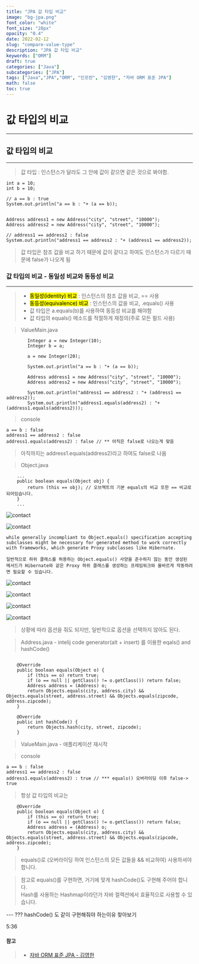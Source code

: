 ```yaml
---
title: "JPA 값 타입 비교"
image: "bg-jpa.png"
font_color: "white"
font_size: "28px"
opacity: "0.4"
date: 2022-02-12
slug: "compare-value-type"
description: "JPA 값 타입 비교"	
keywords: ["ORM"]
draft: true
categories: ["Java"]
subcategories: ["JPA"]
tags: ["Java","JPA","ORM", "인프런", "김영한", "자바 ORM 표준 JPA"]
math: false
toc: true
---
```


# 값 타입의 비교
-------------------------------------------

## 값 타입의 비교
-------------------------------------------
> 값 타입 : 인스턴스가 달라도 그 안에 값이 같으면 같은 것으로 봐야함.

```
int a = 10;
int b = 10;

// a == b : true
System.out.println("a == b : "+ (a == b));


```

```
Address address1 = new Address("city", "street", "10000");
Address address2 = new Address("city", "street", "10000");

// address1 == address2 : false
System.out.println("address1 == address2 : "+ (address1 == address2));

```

> 값 타입은 참조 값을 비교 하기 때문에 값이 같다고 하여도 인스턴스가 다르기 때문에 false가 나오게 됨

### 값 타입의 비교 - 동일성 비교와 동등성 비교
-----------------------------------------
> - <mark>동일성(identity) 비교</mark> : 인스턴스의 참조 값을 비교, == 사용
> - <mark>동등성(equivalence) 비교</mark> : 인스턴스의 값을 비교, .equals() 사용
> - 값 타입은 a.equals(b)를 사용하여 동등성 비교를 해야함
> - 값 타입의 equals() 메소드를 적절하게 재정의(주로 모든 필드 사용)

> ValueMain.java

```
        Integer a = new Integer(10);
        Integer b = a;
        
        a = new Integer(20);

        System.out.println("a == b : "+ (a == b));

        Address address1 = new Address("city", "street", "10000");
        Address address2 = new Address("city", "street", "10000");

        System.out.println("address1 == address2 : "+ (address1 == address2));
        System.out.println("address1.equals(address2) : "+ (address1.equals(address2)));
```

> console

```
a == b : false
address1 == address2 : false
address1.equals(address2) : false // ** 아직은 false로 나오는게 맞음
```

> 아직까지는 address1.equals(address2)라고 하여도 false로 나옴

> Object.java

```
	...
    public boolean equals(Object obj) {
        return (this == obj); // 오브젝트의 기본 equals의 비교 또한 == 비교로 되어있습니다.
    }
    ...
```

> 

![contact](/images/develop/backend/orm-jpa-basic/compare-value-type/img-001.png)

![contact](/images/develop/backend/orm-jpa-basic/compare-value-type/img-001-2.png)

```
while generally incompliant to Object.equals() specification accepting subclasses might be necessary for generated method to work correctly with frameworks, which generate Proxy subclasses like Hibernate. 

일반적으로 하위 클래스를 허용하는 Object.equals() 사양을 준수하지 않는 동안 생성된 메서드가 Hibernate와 같은 Proxy 하위 클래스를 생성하는 프레임워크와 올바르게 작동하려면 필요할 수 있습니다.
```

> 

![contact](/images/develop/backend/orm-jpa-basic/compare-value-type/img-002.png)

![contact](/images/develop/backend/orm-jpa-basic/compare-value-type/img-003.png)

![contact](/images/develop/backend/orm-jpa-basic/compare-value-type/img-004.png)

![contact](/images/develop/backend/orm-jpa-basic/compare-value-type/img-005.png)

> 상황에 따라 옵션을 줘도 되지만, 일반적으로 옵션을 선택하지 않아도 된다.



> Address.java - intelij code generator(alt + insert) 를 이용한 eqals() and hashCode()

```

    @Override
    public boolean equals(Object o) {
        if (this == o) return true;
        if (o == null || getClass() != o.getClass()) return false;
        Address address = (Address) o;
        return Objects.equals(city, address.city) && Objects.equals(street, address.street) && Objects.equals(zipcode, address.zipcode);
    }

    @Override
    public int hashCode() {
        return Objects.hash(city, street, zipcode);
    }
```

> ValueMain.java - 애플리케이션 재시작

> console 

```
a == b : false
address1 == address2 : false
address1.equals(address2) : true // *** equals() 오버라이딩 이후 false-> true
```

> 항상 값 타입의 비교는 

```
    @Override
    public boolean equals(Object o) {
        if (this == o) return true;
        if (o == null || getClass() != o.getClass()) return false;
        Address address = (Address) o;
        return Objects.equals(city, address.city) && Objects.equals(street, address.street) && Objects.equals(zipcode, address.zipcode);
    }
```

> equals()로 (오버라이딩 하여 인스턴스의 모든 값들을 && 비교하여) 사용하셔야 합니다.

> 참고로 equals()를 구현하면, 거기에 맞게 hashCode()도 구현해 주어야 합니다.<br>
Hash를 사용하는 Hashmap이라던가 자바 컬렉션에서 효율적으로 사용할 수 있습니다. 

--- ??? hashCode() 도 같이 구현해줘야 하는이유 찾아보기 



5:36 





#### 참고
> - <a href="https://www.inflearn.com/course/ORM-JPA-Basic">자바 ORM 표준 JPA - 김영한</a>



